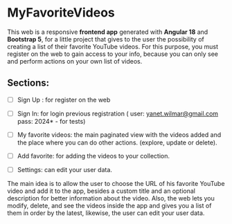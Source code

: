 # MyFavoriteVideos

  
This web is a responsive **frontend app** generated with **Angular 18** and **Bootstrap 5**, for a little project that gives to the user the possibility of creating a list of their favorite YouTube videos. For this purpose, you must register on the web to gain access to your info, because you can only see and perform actions on your own list of videos. 

## Sections:

 - [ ] Sign Up : for register on the web
 - [ ] Sign In:  for login previous registration ( user: yanet.wilmar@gmail.com  pass: 2024*  - for tests)
 - [ ] My favorite videos: the main paginated view with the videos added and the place where you can do other actions. (explore, update or delete).
 - [ ] Add favorite: for adding the videos to your collection.
 - [ ] Settings: can edit your user data.  


The main idea is to allow the user to choose the URL of his favorite YouTube video and add it to the app, besides a custom title and an optional description for better information about the video. Also, the web lets you modify, delete, and see the videos inside the app and gives you a list of them in order by the latest, likewise, the user can edit your user data. 

